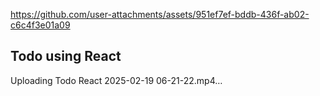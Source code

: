 
https://github.com/user-attachments/assets/951ef7ef-bddb-436f-ab02-c6c4f3e01a09
## Todo using React

Uploading Todo React 2025-02-19 06-21-22.mp4…
